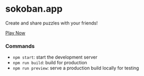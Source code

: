 # sokoban.app

Create and share puzzles with your friends!

[Play Now](https://sokoban.app)

### Commands

- `npm start`: start the development server
- `npm run build`: build for production
- `npm run preview`: serve a production build locally for testing
